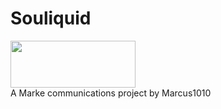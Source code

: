 # Souliquid
<img src="http://marke360.co/img/biglogo.png" width="200px" height="75px" />
<br/>
A Marke communications project by Marcus1010
